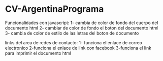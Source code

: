 # CV-ArgentinaPrograma
 Funcionalidades con javascript:
 1- cambia de color de fondo del cuerpo del documento html
 2- cambiar de color de fondo el boton del documento html
 3- cambia de color de estilo de las letras del boton de documento
 
 links del area de redes de contacto:
 1- funciona el enlace de correo electronico
 2-funciona el enlace de link con facebook
 3-funciona el link para imprimir el documento html
